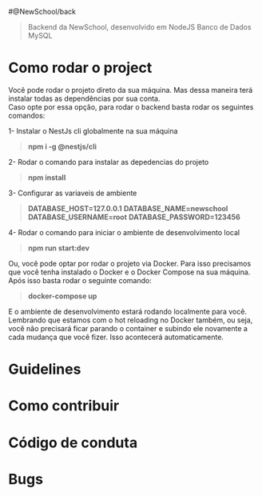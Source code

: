 #@NewSchool/back
> Backend da NewSchool, desenvolvido em NodeJS
> Banco de Dados MySQL

# Como rodar o project

Você pode rodar o projeto direto da sua máquina. Mas dessa
maneira terá instalar todas as dependências por sua conta.  
Caso opte por essa opção, para rodar o backend basta rodar
os seguintes comandos:

1- Instalar o NestJs cli globalmente na sua máquina  
>**npm i -g @nestjs/cli**

2- Rodar o comando para instalar as depedencias do projeto
>**npm install**

3- Configurar as variaveis de ambiente
>**DATABASE_HOST=127.0.0.1**
>**DATABASE_NAME=newschool**
>**DATABASE_USERNAME=root**
>**DATABASE_PASSWORD=123456**

4- Rodar o comando para iniciar o ambiente de desenvolvimento local
>**npm run start:dev**

Ou, você pode optar por rodar o projeto via Docker. Para isso precisamos 
que você tenha instalado o Docker e o Docker Compose na sua máquina.
Após isso basta rodar o seguinte comando:

>**docker-compose up**

E o ambiente de desenvolvimento estará rodando localmente para você. Lembrando
que estamos com o hot reloading no Docker também, ou seja, você não precisará
ficar parando o container e subindo ele novamente a cada mudança que você fizer.
Isso acontecerá automaticamente.

# Guidelines

# Como contribuir

# Código de conduta

# Bugs
